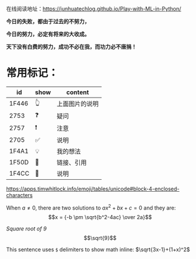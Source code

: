 在线阅读地址：https://junhuatechlog.github.io/Play-with-ML-in-Python/

**今日的失败，都由于过去的不努力，**

**今日的努力，必定有将来的大收成。**

**天下没有白费的努力，成功不必在我，而功力必不唐捐！**


# 常用标记：

| id | show | content|
|---|---|---|
| 1F446 | &#x1F446; | 上面图片的说明|
| 2753 | &#x2753;| 疑问 |
| 2757 | &#x2757; | 注意 |
| 2705 | &#x2705; | 说明 |
| 1F4A1 | &#x1F4A1; | 我的想法 | 
| 1F50D | &#x1F50E; | 链接、引用|
| 1F4CC | &#x1F4CC; | 说明 |

https://apps.timwhitlock.info/emoji/tables/unicode#block-4-enclosed-characters


When $a \ne 0$, there are two solutions to $ax^2 + bx + c = 0$ and they are:
$$x = {-b \pm \sqrt{b^2-4ac} \over 2a}$$

_Square root of 9_
$$\sqrt{9}$$

This sentence uses `$` delimiters to show math inline:  $\sqrt{3x-1}+(1+x)^2$